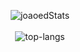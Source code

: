 



<p align="center">
  <img src="https://github-readme-stats.vercel.app/api?username=joao-ed&theme=dark&show_icons=true" alt="joaoedStats" />  
  <br />
  <br />
  <img src="https://github-readme-stats.vercel.app/api/top-langs/?username=joao-ed&layout=compact&theme=dark" alt="top-langs" />
</p>


<!---
joao-ed/joao-ed is a ✨ special ✨ repository because its `README.md` (this file) appears on your GitHub profile.
You can click the Preview link to take a look at your changes.
--->

